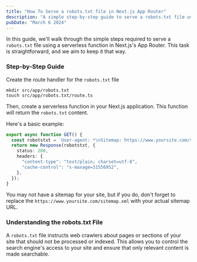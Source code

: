 ```yaml
---
title: "How To Serve a robots.txt file in Next.js App Router"
description: "A simple step-by-step guide to serve a robots.txt file using a serverless function in Next.js's App Router."
pubDate: "March 6 2024"
---
```


In this guide, we'll walk through the simple steps required to serve a `robots.txt` file using a serverless function in Next.js's App Router. This task is straightforward, and we aim to keep it that way.

### Step-by-Step Guide

Create the route handler for the `robots.txt` file

```shell
mkdir src/app/robots.txt
touch src/app/robots.txt/route.ts
```

Then, create a serverless function in your Next.js application. This function will return the `robots.txt` content.

Here's a basic example:

```ts
export async function GET() {
  const robotstxt = `User-agent: *\nSitemap: https://www.yoursite.com/sitemap.xml\nDisallow: /api/`;
  return new Response(robotstxt, {
    status: 200,
    headers: {
      "content-type": "text/plain; charset=utf-8",
      "cache-control": "s-maxage=31556952",
    },
  });
}
```

You may not have a sitemap for your site, but if you do, don't forget to replace the `https://www.yoursite.com/sitemap.xml` with your actual sitemap URL.

### Understanding the robots.txt File

A `robots.txt` file instructs web crawlers about pages or sections of your site that should not be processed or indexed. This allows you to control the search engine's access to your site and ensure that only relevant content is made searchable.
